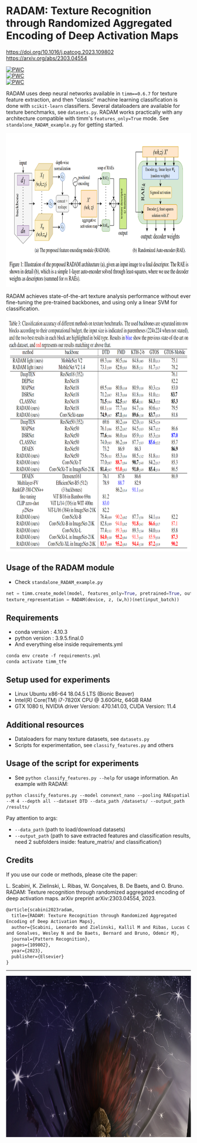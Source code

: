 

# RADAM: Texture Recognition through Randomized Aggregated Encoding of Deep Activation Maps

 https://doi.org/10.1016/j.patcog.2023.109802
 <br>
 https://arxiv.org/abs/2303.04554

[![PWC](https://img.shields.io/endpoint.svg?url=https://paperswithcode.com/badge/radam-texture-recognition-through-randomized-1/image-classification-on-dtd)](https://paperswithcode.com/sota/image-classification-on-dtd?p=radam-texture-recognition-through-randomized-1)
<br>
[![PWC](https://img.shields.io/endpoint.svg?url=https://paperswithcode.com/badge/radam-texture-recognition-through-randomized-1/image-classification-on-fmd-texture)](https://paperswithcode.com/sota/image-classification-on-fmd-texture?p=radam-texture-recognition-through-randomized-1)
<br>
[![PWC](https://img.shields.io/endpoint.svg?url=https://paperswithcode.com/badge/radam-texture-recognition-through-randomized-1/image-classification-on-kth-tips2)](https://paperswithcode.com/sota/image-classification-on-kth-tips2?p=radam-texture-recognition-through-randomized-1)
 
RADAM uses deep neural networks available in ```timm==0.6.7``` for texture feature extraction, and then "classic" machine learning classification is done with ```scikit-learn``` classifiers. Several dataloaders are available for texture benchmarks, see ```datasets.py```. RADAM works practically with any architecture compatible with timm's ```features_only=True``` mode. See ```standalone_RADAM_example.py``` for getting started.

<p align="center">
    <img src="figures/radam.png" height="420px">
</p>

RADAM achieves state-of-the-art texture analysis performance without ever fine-tuning the pre-trained backbones, and using only a linear SVM for classification.

<p align="center">
    <img src="figures/results.png" height="640px">
</p>

## Usage of the RADAM module

* Check ```standalone_RADAM_example.py```
```python
net = timm.create_model(model, features_only=True, pretrained=True, output_stride=8)
texture_representation = RADAM(device, z, (w,h))(net(input_batch))
```

## Requirements

* conda version : 4.10.3
* python version : 3.9.5.final.0
* And everything else inside requirements.yml

```
conda env create -f requirements.yml
conda activate timm_tfe
```
## Setup used for experiments

* Linux Ubuntu x86-64 18.04.5 LTS (Bionic Beaver)
* Intel(R) Core(TM) i7-7820X CPU @ 3.60GHz, 64GB RAM
* GTX 1080 ti, NVIDIA driver Version: 470.141.03, CUDA Version: 11.4

## Additional resources

* Dataloaders for many texture datasets, see ```datasets.py```
* Scripts for experimentation, see ```classify_features.py``` and others

## Usage of the script for experiments
* See ```python classify_features.py --help``` for usage information. An example with RADAM:

```
python classify_features.py --model convnext_nano --pooling RAEspatial --M 4 --depth all --dataset DTD --data_path /datasets/ --output_path /results/
```

Pay attention to args: 

 * ```--data_path``` (path to load/download datasets)
 * ```--output_path``` (path to save extracted features and classification results, need 2 subfolders inside: feature_matrix/ and classification/)



## Credits

If you use our code or methods, please cite the paper:

L. Scabini, K. Zielinski, L. Ribas, W. Gonçalves, B. De Baets, and O. Bruno. RADAM: Texture recognition through randomized aggregated encoding of deep activation maps. arXiv preprint arXiv:2303.04554, 2023.

```
@article{scabini2023radam,
  title={RADAM: Texture Recognition through Randomized Aggregated Encoding of Deep Activation Maps},
  author={Scabini, Leonardo and Zielinski, Kallil M and Ribas, Lucas C and Gonalves, Wesley N and De Baets, Bernard and Bruno, Odemir M},
  journal={Pattern Recognition},
  pages={109802},
  year={2023},
  publisher={Elsevier}
}
```   

____________________________________________________________________________________________________________________________________________ 

 <p align="center">
    <img src="figures/banner.png" height="440px">
</p>
